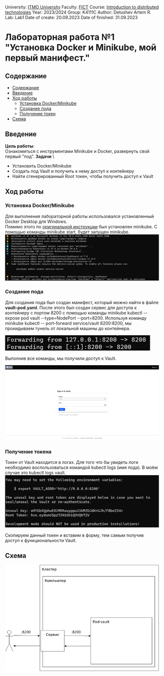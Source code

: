 University: [ITMO University](https://itmo.ru/ru/)
Faculty: [FICT](https://fict.itmo.ru)
Course: [Introduction to distributed technologies](https://github.com/itmo-ict-faculty/introduction-to-distributed-technologies)
Year: 2023/2024
Group: K4111C
Author: Detushev Artem R.
Lab: Lab1
Date of create: 20.09.2023
Date of finished: 31.09.2023

# Лабораторная работа №1 "Установка Docker и Minikube, мой первый манифест."

## Содержание

- [Содержание](#содержание)
- [Введение](#введение)
- [Ход работы](#ход-работы)
  - [Установка Docker/Minikube](#установка-dockerminikube)
  - [Создание пода](#создание-пода)
  - [Получение токен](#получение-токена)
- [Cхема](#схема)

## Введение

**Цель работы**: \
Ознакомиться с инструментами Minikube и Docker, развернуть свой первый "под".
**Задачи** \

- Установить Docker/Minikube
- Создать под Vault и получить к нему доступ к контейнеру
- Найти сгенерированный Root токен, чтобы получить доступ к Vault

## Ход работы

### Установка Docker/Minikube

Для выполнения лабораторной работы использовался установленный Docker Desktop для Windows. \
Помимо этого по [оригинальной инструкции](https://minikube.sigs.k8s.io/docs/start/) был установлен minikube.
С помощью команды minikube start, будет запущен minikube.
![minikube-start](.\images\minikube-start.png)

### Создание пода

Для создания пода был создан манифест, который можно найти в файле **vault-pod.yaml**.
После этого был создан сервис для доступа к контейнеру c портом 8200 с помощью команды minikube kubectl -- expose pod vault --type=NodePort --port=8200.
Используя команду minikube kubectl -- port-forward service/vault 8200:8200, мы прокидываем тунель от локальной машины до контейнера.

![port-forward](.\images\port-forward.png)

Выполнив все команды, мы получили доступ к Vault.

![web-vault](.\images\web-vault.jpeg)

### Получение токена

Токен от Vault находится в логах. 
Для того что бы увидеть логи необходимо воспользоваться командой kubectl logs (имя пода). В моём случае это kubectl logs vault.
![logs](.\images\logs.png)

Скопируем данный токен и вставим в форму, тем самым получив доступ к функциональности Vault.

## Схема

![scheme](.\images\scheme.png)